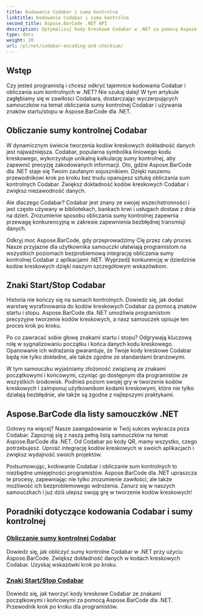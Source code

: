 ```yaml
---
title: Kodowanie Codabar i suma kontrolna
linktitle: Kodowanie Codabar i suma kontrolna
second_title: Aspose.BarCode .NET API
description: Optymalizuj kody kreskowe Codabar w .NET za pomocą Aspose.BarCode! Obliczanie głównej sumy kontrolnej w celu uzyskania precyzyjnych danych. Twórz bez wysiłku, korzystając ze znaków start/stop, korzystając z naszych samouczków.
type: docs
weight: 20
url: /pl/net/codabar-encoding-and-checksum/
---
```

## Wstęp

Czy jesteś programistą i chcesz odkryć tajemnice kodowania Codabar i obliczania sum kontrolnych w .NET? Nie szukaj dalej! W tym artykule zagłębiamy się w zawiłości Codabara, dostarczając wyczerpujących samouczków na temat obliczania sumy kontrolnej Codabar i używania znaków startu/stopu w Aspose.BarCode dla .NET.

## Obliczanie sumy kontrolnej Codabar
W dynamicznym świecie tworzenia kodów kreskowych dokładność danych jest najważniejsza. Codabar, popularna symbolika liniowego kodu kreskowego, wykorzystuje unikalną kalkulację sumy kontrolnej, aby zapewnić precyzję zakodowanych informacji. Oto, gdzie Aspose.BarCode dla .NET staje się Twoim zaufanym sojusznikiem. Dzięki naszemu przewodnikowi krok po kroku bez trudu opanujesz sztukę obliczania sum kontrolnych Codabar. Zwiększ dokładność kodów kreskowych Codabar i zwiększ niezawodność danych.

Ale dlaczego Codabar? Codabar jest znany ze swojej wszechstronności i jest często używany w bibliotekach, bankach krwi i usługach dostaw z dnia na dzień. Zrozumienie sposobu obliczania sumy kontrolnej zapewnia przewagę konkurencyjną w zakresie zapewnienia bezbłędnej transmisji danych.

Odkryj moc Aspose.BarCode, gdy przeprowadzimy Cię przez cały proces. Nasze przyjazne dla użytkownika samouczki ułatwiają programistom na wszystkich poziomach bezproblemową integrację obliczania sumy kontrolnej Codabar z aplikacjami .NET. Wyprzedź konkurencję w dziedzinie kodów kreskowych dzięki naszym szczegółowym wskazówkom.

## Znaki Start/Stop Codabar
Historia nie kończy się na sumach kontrolnych. Dowiedz się, jak dodać warstwę wyrafinowania do kodów kreskowych Codabar za pomocą znaków startu i stopu. Aspose.BarCode dla .NET umożliwia programistom precyzyjne tworzenie kodów kreskowych, a nasz samouczek opisuje ten proces krok po kroku.

Po co zawracać sobie głowę znakami startu i stopu? Odgrywają kluczową rolę w sygnalizowaniu początku i końca danych kodu kreskowego. Opanowanie ich wdrażania gwarantuje, że Twoje kody kreskowe Codabar będą nie tylko dokładne, ale także zgodne ze standardami branżowymi.

W tym samouczku wyjaśniamy złożoność związaną ze znakami początkowymi i końcowymi, czyniąc go dostępnym dla programistów ze wszystkich środowisk. Podnieś poziom swojej gry w tworzenie kodów kreskowych i zaimponuj użytkownikom kodami kreskowymi, które nie tylko działają bezbłędnie, ale także są zgodne z najlepszymi praktykami.

## Aspose.BarCode dla listy samouczków .NET
Gotowy na więcej? Nasze zaangażowanie w Twój sukces wykracza poza Codabar. Zapoznaj się z naszą pełną listą samouczków na temat Aspose.BarCode dla .NET. Od Codabar po kody QR, mamy wszystko, czego potrzebujesz. Uprość integrację kodów kreskowych w swoich aplikacjach i zwiększ wydajność swoich projektów.

Podsumowując, kodowanie Codabar i obliczanie sum kontrolnych to niezbędne umiejętności programistów. Aspose.BarCode dla .NET upraszcza te procesy, zapewniając nie tylko zrozumienie zawiłości, ale także możliwość ich bezproblemowego wdrożenia. Zanurz się w naszych samouczkach i już dziś ulepsz swoją grę w tworzenie kodów kreskowych!
## Poradniki dotyczące kodowania Codabar i sumy kontrolnej
### [Obliczanie sumy kontrolnej Codabar](./codabar-checksum-calculation/)
Dowiedz się, jak obliczyć sumy kontrolne Codabar w .NET przy użyciu Aspose.BarCode. Zwiększ dokładność danych w kodach kreskowych Codabar. Uzyskaj wskazówki krok po kroku.
### [Znaki Start/Stop Codabar](./codabar-start-stop-characters/)
Dowiedz się, jak tworzyć kody kreskowe Codabar ze znakami początkowymi i końcowymi za pomocą Aspose.BarCode dla .NET. Przewodnik krok po kroku dla programistów.